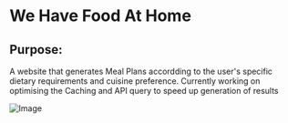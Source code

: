 # We Have Food At Home
## Purpose:
A website that generates Meal Plans accordding to the user's specific dietary requirements and cuisine preference.
Currently working on optimising the Caching and API query to speed up generation of results

![Image](https://github.com/user-attachments/assets/449f6a76-360b-45f3-ab17-f10d675124fb)

